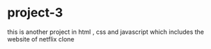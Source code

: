 # project-3
this is another project in html , css and javascript which includes the website of netflix clone

